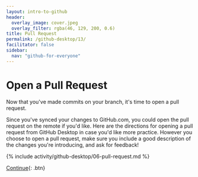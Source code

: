 ```yaml
---
layout: intro-to-github
header:
  overlay_image: cover.jpeg
  overlay_filter: rgba(46, 129, 200, 0.6)
title: Pull Request
permalink: /github-desktop/13/
facilitator: false
sidebar:
  nav: "github-for-everyone"
---
```

# Open a Pull Request

Now that you've made commits on your branch, it's time to open a pull request.

Since you've synced your changes to GitHub.com, you could open the pull request on the remote if you'd like. Here are the directions for opening a pull request from GitHub Desktop in case you'd like more practice. However you choose to open a pull request, make sure you include a good description of the changes you're introducing, and ask for feedback! 

{% include activity/github-desktop/06-pull-request.md %}


[Continue](../14/){: .btn}

